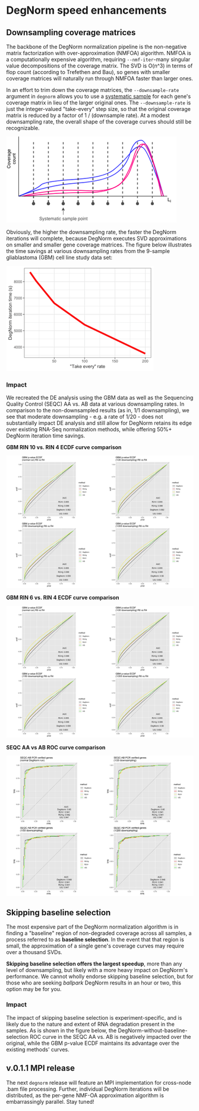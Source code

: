 # DegNorm speed enhancements


## Downsampling coverage matrices
The backbone of the DegNorm normalization pipeline is the non-negative matrix factorization with over-approximation (NMFOA) algorithm.
 NMFOA is a computationally expensive algorithm, requiring `--nmf-iter`-many singular value decompositions of the coverage matrix.
 The SVD is O(n^3) in terms of flop count (according to Trefethen and Bau), so genes with smaller coverage matrices will 
 naturally run through NMFOA faster than larger ones.
 
In an effort to trim down the coverage matrices, the `--downsample-rate` argument in `degnorm` allows you to use a [systematic sample](https://en.wikipedia.org/wiki/Systematic_sampling) 
for each gene's coverage matrix in lieu of the larger original ones. The `--downsample-rate` is just the integer-valued
"take-every" step size, so that the original coverage matrix is reduced by a factor of 1 / (downsample rate). At a modest
 downsampling rate, the overall shape of the coverage curves should still be recognizable.
 

![systematic_sample](../img/systematic_sample.png)


Obviously, the higher the downsampling rate, the faster the DegNorm iterations will complete, because DegNorm
executes SVD approximations on smaller and smaller gene coverage matrices. The figure below illustrates the time savings
at various downsampling rates from the 9-sample gliablastoma (GBM) cell line study data set:

![gbm_dsample_speed_times](../img/degnorm_dsamp_speeds.png)


### Impact

We recreated the DE analysis using the GBM data as well as
the Sequencing Quality Control (SEQC) AA vs. AB data at various downsampling rates.
In comparison to the non-downsampled results (as in, 1/1 downsampling), we see that moderate downsampling - e.g. a rate of 1/20 - 
does not substantially impact DE analysis and still allow for DegNorm retains its edge over existing RNA-Seq normalization methods, while
offering 50%+ DegNorm iteration time savings.

**GBM RIN 10 vs. RIN 4 ECDF curve comparison**

![gbm_dsample_R10vsR4_ecdf](../img/dsamp_comparo_R6vsR4.png)

**GBM RIN 6 vs. RIN 4 ECDF curve comparison**

![gbm_dsample_R6vsR4_ecdf](../img/dsamp_comparo_R6vsR4.png)

**SEQC AA vs AB ROC curve comparison**

![gbm_dsample_SEQC_ROC](../img/dsamp_comparo_SEQC.png)



## Skipping baseline selection
The most expensive part of the DegNorm normalization algorithm is in finding a "baseline" region of non-degraded coverage
across all samples, a process referred to as **baseline selection**. In the event that that region is small, the approximation of a single gene's coverage curves may require
over a thousand SVDs.

**Skipping baseline selection offers the largest speedup**, more than any level of downsampling,
but likely with a more heavy impact on DegNorm's performance. We cannot wholly endorse skipping baseline selection,
but for those who are seeking *ballpark* DegNorm results in an hour or two, this option may be for you.

### Impact

The impact of skipping baseline selection is experiment-specific, and is likely
due to the nature and extent of RNA degradation present in the samples. As is shown in the figure below,
the DegNorm-without-baseline-selection ROC curve in the SEQC AA vs. AB is negatively impacted over the original, while the GBM p-value ECDF
 maintains its advantage over the existing methods' curves.
 
 


## v.0.1.1 MPI release
The next `degnorm` release will feature an MPI implementation for cross-node .bam file processing.
Further, individual DegNorm iterations will be distributed, as the per-gene NMF-OA approximation
algorithm is embarrassingly parallel. Stay tuned!
